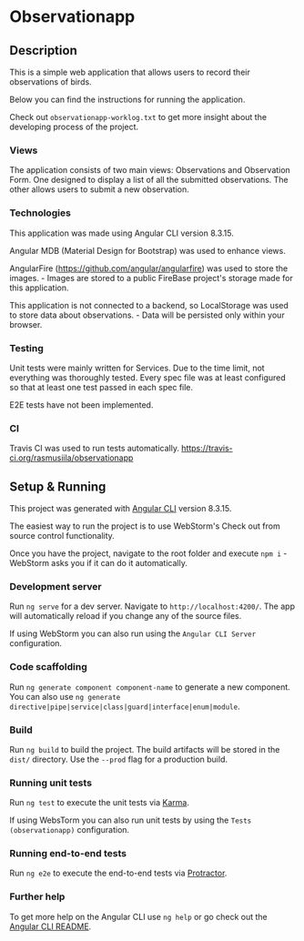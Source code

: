 # Observationapp

## Description

This is a simple web application that allows users to record their observations of birds.

Below you can find the instructions for running the application.

Check out `observationapp-worklog.txt` to get more insight about the developing process of the project.

### Views

The application consists of two main views: Observations and Observation Form. One designed to display a list of all the submitted observations. The other allows users to submit a new observation.

### Technologies

This application was made using Angular CLI version 8.3.15.

Angular MDB (Material Design for Bootstrap) was used to enhance views.

AngularFire (https://github.com/angular/angularfire) was used to store the images. - Images are stored to a public FireBase project's storage made for this application.

This application is not connected to a backend, so LocalStorage was used to store data about observations. - Data will be persisted only within your browser.

### Testing

Unit tests were mainly written for Services. Due to the time limit, not everything was thoroughly tested. Every spec file was at least configured so that at least one test passed in each spec file.

E2E tests have not been implemented.

### CI

Travis CI was used to run tests automatically. https://travis-ci.org/rasmusiila/observationapp

## Setup & Running

This project was generated with [Angular CLI](https://github.com/angular/angular-cli) version 8.3.15.

The easiest way to run the project is to use WebStorm's Check out from source control functionality.

Once you have the project, navigate to the root folder and execute `npm i` - WebStorm asks you if it can do it automatically.

### Development server

Run `ng serve` for a dev server. Navigate to `http://localhost:4200/`. The app will automatically reload if you change any of the source files.

If using WebStorm you can also run using the `Angular CLI Server` configuration.

### Code scaffolding

Run `ng generate component component-name` to generate a new component. You can also use `ng generate directive|pipe|service|class|guard|interface|enum|module`.

### Build

Run `ng build` to build the project. The build artifacts will be stored in the `dist/` directory. Use the `--prod` flag for a production build.

### Running unit tests

Run `ng test` to execute the unit tests via [Karma](https://karma-runner.github.io).

If using WebsTorm you can also run unit tests by using the `Tests (observationapp)` configuration.

### Running end-to-end tests

Run `ng e2e` to execute the end-to-end tests via [Protractor](http://www.protractortest.org/).

### Further help

To get more help on the Angular CLI use `ng help` or go check out the [Angular CLI README](https://github.com/angular/angular-cli/blob/master/README.md).

